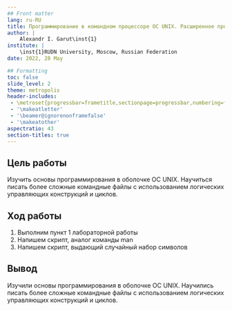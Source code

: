 ```yaml
---
## Front matter
lang: ru-RU
title: Программирование в командном процессоре ОС UNIX. Расширенное программирование
author: |
	Alexandr I. Garut\inst{1}
institute: |
	\inst{1}RUDN University, Moscow, Russian Federation
date: 2022, 28 May

## Formatting
toc: false
slide_level: 2
theme: metropolis
header-includes: 
 - \metroset{progressbar=frametitle,sectionpage=progressbar,numbering=fraction}
 - '\makeatletter'
 - '\beamer@ignorenonframefalse'
 - '\makeatother'
aspectratio: 43
section-titles: true
---
```


## Цель работы

Изучить основы программирования в оболочке ОС UNIX. Научиться писать более сложные командные файлы с использованием логических управляющих конструкций и циклов.

## Ход работы

1. Выполним пункт 1 лабораторной работы
2. Напишем скрипт, аналог команды man
3. Напишем скрипт, выдающий случайный набор символов

## Вывод

Изучили основы программирования в оболочке ОС UNIX. Научились писать более сложные командные файлы с использованием логических управляющих конструкций и циклов.